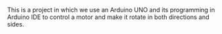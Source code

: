 This is a project in which we use an Arduino UNO and its programming in Arduino IDE to control a motor and make it rotate in both directions and sides.
